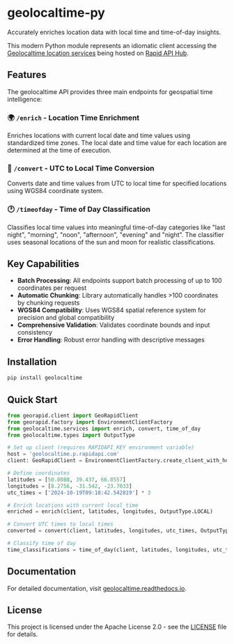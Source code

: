 # geolocaltime-py
Accurately enriches location data with local time and time-of-day insights.

This modern Python module represents an idiomatic client accessing the [Geolocaltime location services](https://geospatial-ai.de/?rara-portfolio=geospatial-local-time-api-service) being hosted on [Rapid API Hub](https://v2.rapidapi.com/gisfromscratch/api/geolocaltime).

## Features

The geolocaltime API provides three main endpoints for geospatial time intelligence:

### 🌍 `/enrich` - Location Time Enrichment
Enriches locations with current local date and time values using standardized time zones. The local date and time value for each location are determined at the time of execution.

### 🔄 `/convert` - UTC to Local Time Conversion  
Converts date and time values from UTC to local time for specified locations using WGS84 coordinate system.

### 🕐 `/timeofday` - Time of Day Classification
Classifies local time values into meaningful time-of-day categories like "last night", "morning", "noon", "afternoon", "evening" and "night". The classifier uses seasonal locations of the sun and moon for realistic classifications.

## Key Capabilities

- **Batch Processing**: All endpoints support batch processing of up to 100 coordinates per request
- **Automatic Chunking**: Library automatically handles >100 coordinates by chunking requests
- **WGS84 Compatibility**: Uses WGS84 spatial reference system for precision and global compatibility
- **Comprehensive Validation**: Validates coordinate bounds and input consistency
- **Error Handling**: Robust error handling with descriptive messages

## Installation

```bash
pip install geolocaltime
```

## Quick Start

```python
from georapid.client import GeoRapidClient
from georapid.factory import EnvironmentClientFactory
from geolocaltime.services import enrich, convert, time_of_day
from geolocaltime.types import OutputType

# Set up client (requires RAPIDAPI_KEY environment variable)
host = 'geolocaltime.p.rapidapi.com'
client: GeoRapidClient = EnvironmentClientFactory.create_client_with_host(host)

# Define coordinates
latitudes = [50.0088, 39.437, 66.0557]
longitudes = [8.2756, -31.542, -23.7033]
utc_times = ['2024-10-19T09:18:42.542819'] * 3

# Enrich locations with current local time
enriched = enrich(client, latitudes, longitudes, OutputType.LOCAL)

# Convert UTC times to local times
converted = convert(client, latitudes, longitudes, utc_times, OutputType.LOCAL)

# Classify time of day
time_classifications = time_of_day(client, latitudes, longitudes, utc_times)
```

## Documentation

For detailed documentation, visit [geolocaltime.readthedocs.io](https://geolocaltime.readthedocs.io/en/latest).

## License

This project is licensed under the Apache License 2.0 - see the [LICENSE](LICENSE) file for details.
